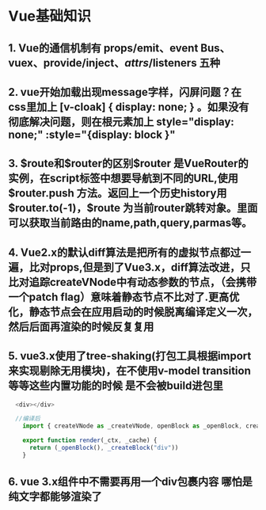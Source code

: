 # Vue基础知识

## 1. Vue的通信机制有 props/emit、event Bus、vuex、provide/inject、$attrs/$listeners 五种

## 2. vue开始加载出现message字样，闪屏问题？在css里加上 [v-cloak] { display: none; } 。如果没有彻底解决问题，则在根元素加上 style="display: none;" :style="{display:  block }"

## 3. \$route和\$router的区别$router 是VueRouter的实例，在script标签中想要导航到不同的URL,使用 \$router.push 方法。返回上一个历史history用 \$router.to(-1)，\$route 为当前router跳转对象。里面可以获取当前路由的name,path,query,parmas等。


## 4. Vue2.x的默认diff算法是把所有的虚拟节点都过一遍，比对props,但是到了Vue3.x，diff算法改进，只比对追踪createVNode中有动态参数的节点，（会携带一个patch flag）意味着静态节点不比对了.更高优化，静态节点会在应用启动的时候脱离编译定义一次，然后后面再渲染的时候反复复用

## 5. vue3.x使用了tree-shaking(打包工具根据import来实现剔除无用模块)，在不使用v-model transition等等这些内置功能的时候 是不会被build进包里

```JavaScript
  <div></div>

  //编译后
    import { createVNode as _createVNode, openBlock as _openBlock, createBlock as _createBlock } from "vue"

    export function render(_ctx, _cache) {
      return (_openBlock(), _createBlock("div"))
    }
```

## 6. vue 3.x组件中不需要再用一个div包裹内容 哪怕是纯文字都能够渲染了
